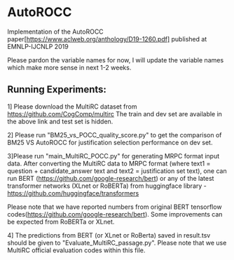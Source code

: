 # AutoROCC
Implementation of the AutoROCC paper[https://www.aclweb.org/anthology/D19-1260.pdf] published at EMNLP-IJCNLP 2019


Please pardon the variable names for now, I will update the variable names which make more sense in next 1-2 weeks. 


## Running Experiments:

1] Please download the MultiRC dataset from https://github.com/CogComp/multirc
The train and dev set are available in the above link and test set is hidden. 

2] Please run "BM25_vs_POCC_quality_score.py" to get the comparison of BM25 VS AutoROCC for justification selection performance on dev set.  

3]Please run "main_MultiRC_POCC.py" for generating MRPC format input data. After converting the MultiRC data to MRPC format (where text1 = question + candidate_answer text and text2 = justification set text), one can run BERT (https://github.com/google-research/bert) or any of the latest transformer networks (XLnet or RoBERTa) from huggingface library - https://github.com/huggingface/transformers

Please note that we have reported numbers from original BERT tensorflow codes(https://github.com/google-research/bert). Some improvements can be expected from RoBERTa or XLnet. 

4] The predictions from BERT (or XLnet or RoBerta) saved in result.tsv should be given to "Evaluate_MultiRC_passage.py".
Please note that we use MultiRC official evaluation codes within this file. 



